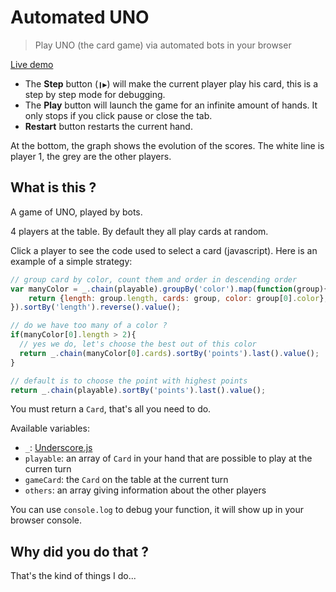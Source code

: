 # Automated UNO

> Play UNO (the card game) via automated bots in your browser

[Live demo](https://lipsumar.github.io/automated-uno/)

* The **Step** button (`❙▶`) will make the current player play his card, this is a step by step mode for debugging.
* The **Play** button will launch the game for an infinite amount of hands. It only stops if you click pause or close the tab.
* **Restart** button restarts the current hand.

At the bottom, the graph shows the evolution of the scores. The white line is player 1, the grey are the other players.

## What is this ?

A game of UNO, played by bots. 

4 players at the table. By default they all play cards at random.

Click a player to see the code used to select a card (javascript). Here is an example of a simple strategy:

```js
// group card by color, count them and order in descending order
var manyColor = _.chain(playable).groupBy('color').map(function(group){
    return {length: group.length, cards: group, color: group[0].color};
}).sortBy('length').reverse().value();

// do we have too many of a color ?
if(manyColor[0].length > 2){
  // yes we do, let's choose the best out of this color
  return _.chain(manyColor[0].cards).sortBy('points').last().value();
}

// default is to choose the point with highest points
return _.chain(playable).sortBy('points').last().value();
```

You must return a `Card`, that's all you need to do.

Available variables:
* `_`: [Underscore.js](http://underscorejs.org/)
* `playable`: an array of `Card` in your hand that are possible to play at the curren turn
* `gameCard`: the `Card` on the table at the current turn
* `others`: an array giving information about the other players

You can use `console.log` to debug your function, it will show up in your browser console.


## Why did you do that ?

That's the kind of things I do...
